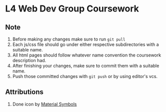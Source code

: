 # L4 Web Dev Group Coursework

## Note

1. Before making any changes make sure to run `git pull`
2. Each js/css file should go under either respective subdirectories with a suitable name.
3. All html pages should follow whatever name convention the coursework description had.
4. After finishing your changes, make sure to commit them with a suitable name.
5. Push those committed changes with `git push` or by using editor's vcs.

## Attributions

1. Done icon by [Material Symbols](https://fonts.google.com/icons?selected=Material+Symbols+Outlined:done:FILL@0;wght@400;GRAD@0;opsz@24&icon.query=check)